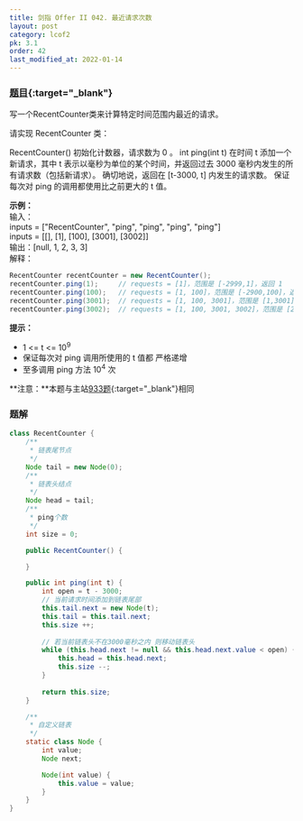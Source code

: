 ```yaml
---
title: 剑指 Offer II 042. 最近请求次数
layout: post
category: lcof2
pk: 3.1
order: 42
last_modified_at: 2022-01-14
---
```


### [题目](https://leetcode.cn/problems/H8086Q/){:target="_blank"}

写一个RecentCounter类来计算特定时间范围内最近的请求。

请实现 RecentCounter 类：

RecentCounter() 初始化计数器，请求数为 0 。
int ping(int t) 在时间 t 添加一个新请求，其中 t 表示以毫秒为单位的某个时间，并返回过去 3000 毫秒内发生的所有请求数（包括新请求）。
确切地说，返回在 [t-3000, t] 内发生的请求数。
保证 每次对 ping 的调用都使用比之前更大的 t 值。

**示例：**  
输入：  
inputs = ["RecentCounter", "ping", "ping", "ping", "ping"]  
inputs = [[], [1], [100], [3001], [3002]]  
输出：[null, 1, 2, 3, 3]  
解释：  

```java
RecentCounter recentCounter = new RecentCounter();
recentCounter.ping(1);     // requests = [1]，范围是 [-2999,1]，返回 1
recentCounter.ping(100);   // requests = [1, 100]，范围是 [-2900,100]，返回 2
recentCounter.ping(3001);  // requests = [1, 100, 3001]，范围是 [1,3001]，返回 3
recentCounter.ping(3002);  // requests = [1, 100, 3001, 3002]，范围是 [2,3002]，返回 3
```

**提示：**
- 1 <= t <= 10<sup>9</sup>
- 保证每次对 ping 调用所使用的 t 值都 严格递增
- 至多调用 ping 方法 10<sup>4</sup> 次

**注意：**本题与主站[933题](https://leetcode.cn/problems/number-of-recent-calls/){:target="_blank"}相同

### 题解

```java
class RecentCounter {
    /**
     * 链表尾节点
     */
    Node tail = new Node(0);
    /**
     * 链表头结点
     */
    Node head = tail;
    /**
     * ping个数
     */
    int size = 0;

    public RecentCounter() {

    }

    public int ping(int t) {
        int open = t - 3000;
        // 当前请求时间添加到链表尾部
        this.tail.next = new Node(t);
        this.tail = this.tail.next;
        this.size ++;
        
        // 若当前链表头不在3000毫秒之内 则移动链表头
        while (this.head.next != null && this.head.next.value < open) {
            this.head = this.head.next;
            this.size --;
        }
        
        return this.size;
    }

    /**
     * 自定义链表
     */
    static class Node {
        int value;
        Node next;

        Node(int value) {
            this.value = value;
        }
    }
}
```